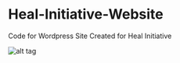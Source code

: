 # Heal-Initiative-Website

Code for Wordpress Site Created for Heal Initiative

![alt tag](https://raw.github.com/deenaariff/Heal-Initiative-Website)

